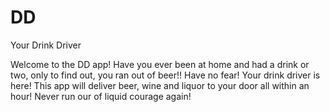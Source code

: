 # DD
Your Drink Driver

Welcome to the DD app! Have you ever been at home and had a drink or two, only to find out, you ran out of beer!! Have no fear! Your drink driver is here! This app will deliver beer, wine and liquor to your door all within an hour! Never run our of liquid courage again! 
